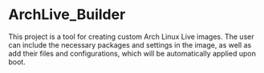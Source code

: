 # ArchLive_Builder
This project is a tool for creating custom Arch Linux Live images. The user can include the necessary packages and settings in the image, as well as add their files and configurations, which will be automatically applied upon boot.
